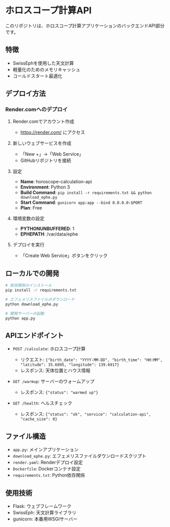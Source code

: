 # ホロスコープ計算API

このリポジトリは、ホロスコープ計算アプリケーションのバックエンドAPI部分です。

## 特徴

- SwissEphを使用した天文計算
- 軽量化のためのメモリキャッシュ
- コールドスタート最適化

## デプロイ方法

### Render.comへのデプロイ

1. Render.comでアカウント作成
   - https://render.com/ にアクセス

2. 新しいウェブサービスを作成
   - 「New +」→「Web Service」
   - GitHubリポジトリを接続

3. 設定
   - **Name**: horoscope-calculation-api
   - **Environment**: Python 3
   - **Build Command**: `pip install -r requirements.txt && python download_ephe.py`
   - **Start Command**: `gunicorn app:app --bind 0.0.0.0:$PORT`
   - **Plan**: Free

4. 環境変数の設定
   - **PYTHONUNBUFFERED**: 1
   - **EPHEPATH**: /var/data/ephe

5. デプロイを実行
   - 「Create Web Service」ボタンをクリック

## ローカルでの開発

```bash
# 依存関係のインストール
pip install -r requirements.txt

# エフェメリスファイルのダウンロード
python download_ephe.py

# 開発サーバーの起動
python app.py
```

## APIエンドポイント

- `POST /calculate`: ホロスコープ計算
  - リクエスト: `{"birth_date": "YYYY-MM-DD", "birth_time": "HH:MM", "latitude": 35.6895, "longitude": 139.6917}`
  - レスポンス: 天体位置とハウス情報

- `GET /warmup`: サーバーのウォームアップ
  - レスポンス: `{"status": "warmed up"}`

- `GET /health`: ヘルスチェック
  - レスポンス: `{"status": "ok", "service": "calculation-api", "cache_size": 0}`

## ファイル構造

- `app.py`: メインアプリケーション
- `download_ephe.py`: エフェメリスファイルダウンロードスクリプト
- `render.yaml`: Renderデプロイ設定
- `Dockerfile`: Dockerコンテナ設定
- `requirements.txt`: Python依存関係

## 使用技術

- Flask: ウェブフレームワーク
- SwissEph: 天文計算ライブラリ
- gunicorn: 本番用WSGIサーバー 